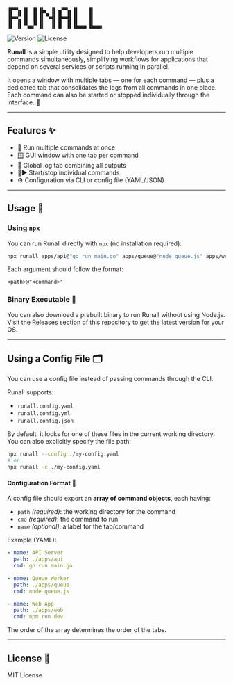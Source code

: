 ```
▗▄▄▖ ▗▖ ▗▖▗▖  ▗▖ ▗▄▖ ▗▖   ▗▖   
▐▌ ▐▌▐▌ ▐▌▐▛▚▖▐▌▐▌ ▐▌▐▌   ▐▌   
▐▛▀▚▖▐▌ ▐▌▐▌ ▝▜▌▐▛▀▜▌▐▌   ▐▌   
▐▌ ▐▌▝▚▄▞▘▐▌  ▐▌▐▌ ▐▌▐▙▄▄▖▐▙▄▄▖                       
```
![Version](https://img.shields.io/github/v/release/tupinim/runall?style=flat-square)
![License](https://img.shields.io/github/license/tupinim/runall?style=flat-square)

**Runall** is a simple utility designed to help developers run multiple commands simultaneously, simplifying workflows for applications that depend on several services or scripts running in parallel.

It opens a window with multiple tabs — one for each command — plus a dedicated tab that consolidates the logs from all commands in one place. Each command can also be started or stopped individually through the interface. 🧩

---

## Features ✨

- 🧵 Run multiple commands at once
- 🪟 GUI window with one tab per command
- 📜 Global log tab combining all outputs
- 🛑▶️ Start/stop individual commands
- ⚙️ Configuration via CLI or config file (YAML/JSON)

---

## Usage 🧪

### Using `npx`

You can run Runall directly with `npx` (no installation required):

```bash
npx runall apps/api@"go run main.go" apps/queue@"node queue.js" apps/web@"npm run dev"
```

Each argument should follow the format:
```
<path>@"<command>"
```

### Binary Executable 💾

You can also download a prebuilt binary to run Runall without using Node.js. Visit the [Releases](https://github.com/tupinim/runall/releases) section of this repository to get the latest version for your OS.

---

## Using a Config File 🗂️

You can use a config file instead of passing commands through the CLI.

Runall supports:
- `runall.config.yaml`
- `runall.config.yml`
- `runall.config.json`

By default, it looks for one of these files in the current working directory. You can also explicitly specify the file path:

```bash
npx runall --config ./my-config.yaml
# or
npx runall -c ./my-config.yaml
```

#### Configuration Format 🧾

A config file should export an **array of command objects**, each having:

- `path` *(required)*: the working directory for the command
- `cmd` *(required)*: the command to run
- `name` *(optional)*: a label for the tab/command

Example (YAML):

```yaml
- name: API Server
  path: ./apps/api
  cmd: go run main.go

- name: Queue Worker
  path: ./apps/queue
  cmd: node queue.js

- name: Web App
  path: ./apps/web
  cmd: npm run dev
```

The order of the array determines the order of the tabs.

---

## License 📄

MIT License

